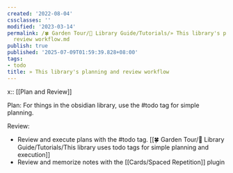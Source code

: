 ```yaml
---
created: '2022-08-04'
cssclasses: ''
modified: '2023-03-14'
permalink: /🍀 Garden Tour/🧰 Library Guide/Tutorials/» This library's planning and
  review workflow.md
publish: true
published: '2025-07-09T01:59:39.828+08:00'
tags:
- todo
title: » This library's planning and review workflow
---
```

x:: [[Plan and Review]]

Plan: For things in the obsidian library, use the #todo tag for simple planning.

Review:

- Review and execute plans with the #todo tag. [[🍀 Garden Tour/🧰 Library Guide/Tutorials/This library uses todo tags for simple planning and execution]]
- Review and memorize notes with the [[Cards/Spaced Repetition]] plugin 